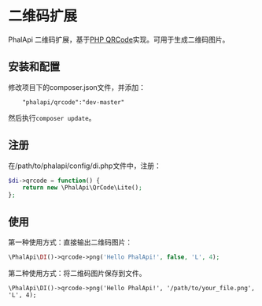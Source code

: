 # 二维码扩展

PhalApi 二维码扩展，基于[PHP QRCode](http://phpqrcode.sourceforge.net)实现。可用于生成二维码图片。  


## 安装和配置
修改项目下的composer.json文件，并添加：  
```
    "phalapi/qrcode":"dev-master"
```
然后执行```composer update```。  

## 注册
在/path/to/phalapi/config/di.php文件中，注册：  
```php
$di->qrcode = function() {
    return new \PhalApi\QrCode\Lite();
};
```

## 使用
第一种使用方式：直接输出二维码图片：
```php
\PhalApi\DI()->qrcode->png('Hello PhalApi!', false, 'L', 4);
```

第二种使用方式：将二维码图片保存到文件。
```
\PhalApi\DI()->qrcode->png('Hello PhalApi!', '/path/to/your_file.png', 'L', 4);
```


